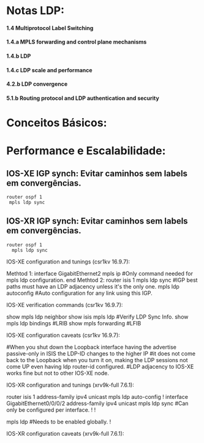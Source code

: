 <h1>Notas LDP:</h1>

<h4>1.4 Multiprotocol Label Switching</h4>
<h4>1.4.a MPLS forwarding and control plane mechanisms</h4>
<h4>1.4.b LDP</h4>
<h4>1.4.c LDP scale and performance</h4>
<h4>4.2.b LDP convergence</h4>
<h4>5.1.b Routing protocol and LDP authentication and security</h4>

<h1>Conceitos Básicos:</h1>

<h1>Performance e Escalabilidade:</h1>

<h2>IOS-XE IGP synch: Evitar caminhos sem labels em convergências.</h2>

    router ospf 1
     mpls ldp sync

<h2>IOS-XR IGP synch: Evitar caminhos sem labels em convergências.</h2>

    router ospf 1
      mpls ldp sync

IOS-XE configuration and tunings (csr1kv 16.9.7):

Methtod 1:
interface GigabitEthernet2
 mpls ip #Only command needed for mpls ldp configuration.
end
Methtod 2:
router isis 1
 mpls ldp sync #IGP best paths must have an LDP adjacency unless it's the only one.
 mpls ldp autoconfig #Auto configuration for any link using this IGP.

IOS-XE verification commands (csr1kv 16.9.7):

show mpls ldp neighbor
show isis mpls ldp #Verify LDP Sync Info.
show mpls ldp bindings #LRIB
show mpls forwarding #LFIB

IOS-XE configuration caveats (csr1kv 16.9.7):

#When you shut down the Loopback interface having the advertise passive-only in ISIS the LDP-ID changes to the higher IP
#it does not come back to the Loopback when you turn it on, making the LDP sessions not come UP even having ldp router-id configured.
#LDP adjacency to IOS-XE works fine but not to other IOS-XE node.

IOS-XR configuration and tunings (xrv9k-full 7.6.1):

router isis 1
 address-family ipv4 unicast
  mpls ldp auto-config
 !
 interface GigabitEthernet0/0/0/2
  address-family ipv4 unicast
   mpls ldp sync #Can only be configured per interface.
  !
 !

mpls ldp #Needs to be enabled globally.
!

IOS-XR configuration caveats (xrv9k-full 7.6.1):

